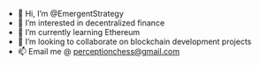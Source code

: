 - 👋 Hi, I’m @EmergentStrategy
- 👀 I’m interested in decentralized finance
- 🌱 I’m currently learning Ethereum
- 💞️ I’m looking to collaborate on blockchain development projects
- 📫 Email me @ perceptionchess@gmail.com

<!---
EmergentStrategy/EmergentStrategy is a ✨ special ✨ repository because its `README.md` (this file) appears on your GitHub profile.
You can click the Preview link to take a look at your changes.
--->
